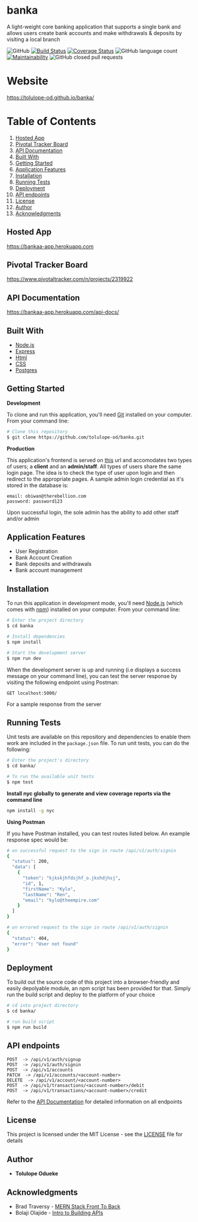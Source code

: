 # banka

A light-weight core banking application that supports a single bank and allows users create bank accounts and make withdrawals &amp; deposits by visiting a local branch

![GitHub](https://img.shields.io/github/license/tolulope-od/banka.svg?style=plastic)
[![Build Status](https://travis-ci.org/tolulope-od/banka.svg?branch=develop)](https://travis-ci.org/tolulope-od/banka)
[![Coverage Status](https://coveralls.io/repos/github/tolulope-od/banka/badge.svg?branch=develop)](https://coveralls.io/github/tolulope-od/banka?branch=develop)
![GitHub language count](https://img.shields.io/github/languages/count/tolulope-od/banka.svg)
[![Maintainability](https://api.codeclimate.com/v1/badges/fc4ec657a924070a7404/maintainability)](https://codeclimate.com/github/tolulope-od/banka/maintainability)
![GitHub closed pull requests](https://img.shields.io/github/issues-pr-closed/tolulope-od/banka.svg)

# Website

https://tolulope-od.github.io/banka/

# Table of Contents

1. <a href="#hosted-app">Hosted App</a>
2. <a href="#pivotal-tracker-board">Pivotal Tracker Board</a>
3. <a href="#api-documentation">API Documentation</a>
4. <a href="#built-with">Built With</a>
5. <a href="#getting-started">Getting Started</a>
6. <a href="#application-features">Application Features</a>
7. <a href="#installation">Installation</a>
8. <a href="#running-tests">Running Tests</a>
9. <a href="#deployment">Deployment</a>
10. <a href="#api-endpoints">API endpoints</a>
11. <a href="#license">License</a>
12. <a href="#author">Author</a>
13. <a href="#acknowledgments">Acknowledgments</a>

## Hosted App

https://bankaa-app.herokuapp.com

## Pivotal Tracker Board

https://www.pivotaltracker.com/n/projects/2319922

## API Documentation

https://bankaa-app.herokuapp.com/api-docs/

## Built With

- [Node.js](https://nodejs.org/)
- [Express](https://expressjs.com/)
- [Html]()
- [CSS]()
- [Postgres](https://www.postgresql.org/)

## Getting Started

**Development**

To clone and run this application, you'll need [Git](https://git-scm.com) installed on your computer. From your command line:

```bash
# Clone this repository
$ git clone https://github.com/tolulope-od/banka.git
```

**Production**

This application's frontend is served on [this](https://tolulope-od.github.io/banka/) url and accomodates two types of users; a **client** and an **admin/staff**. All types of users share the same login page. The idea is to check the type of user upon login and then redirect to the appropriate pages. A sample admin login credential as it's stored in the database is:

```gherkin
email: obiwan@therebellion.com
password: password123
```

Upon successful login, the sole admin has the ability to add other staff and/or admin

## Application Features

- User Registration
- Bank Account Creation
- Bank deposits and withdrawals
- Bank account management

## Installation

To run this application in development mode, you'll need [Node.js](https://nodejs.org/en/download/) (which comes with [npm](http://npmjs.com)) installed on your computer. From your command line:

```bash
# Enter the project directory
$ cd banka

# Install dependencies
$ npm install

# Start the development server
$ npm run dev

```

When the development server is up and running (i.e displays a success message on your command line), you can test the server response by visiting the following endpoint using Postman:

`GET localhost:5000/`

For a sample response from the server

## Running Tests

Unit tests are available on this repository and dependencies to enable them work are included in the `package.json` file. To run unit tests, you can do the following:

```bash
# Enter the project's directory
$ cd banka/

# To run the available unit tests
$ npm test
```

**Install nyc globally to generate and view coverage reports via the command line**

```bash
npm install -g nyc
```

**Using Postman**

If you have Postman installed, you can test routes listed below. An example response spec would be:

```bash
# on successful request to the sign in route /api/v1/auth/signin
{
  "status": 200,
  "data": [
    {
      "token": "kjkskjhfdsjhf_o.jkshdjhsj",
      "id", 1,
      "firstName": "Kylo",
      "lastName": "Ren",
      "email": "kylo@theempire.com"
    }
  ]
}
```

```bash
# on errored request to the sign in route /api/v1/auth/signin
{
  "status": 404,
  "error": "User not found"
}
```

## Deployment

To build out the source code of this project into a browser-friendly and easily depolyable module, an npm script has been provided for that. Simply run the build script and deploy to the platform of your choice

```bash
# cd into project directory
$ cd banka/

# run build script
$ npm run build
```

## API endpoints

```
POST  -> /api/v1/auth/signup
POST  -> /api/v1/auth/signin
POST  -> /api/v1/accounts
PATCH  -> /api/v1/accounts/<account-number>
DELETE  -> /api/v1/account/<account-number>
POST  -> /api/v1/transactions/<account-number>/debit
POST  -> /api/v1/transactions/<account-number>/credit
```

Refer to the [API Documentation](https://bankaa-app.herokuapp.com/api-docs/) for detailed information on all endpoints

## License

This project is licensed under the MIT License - see the [LICENSE](LICENSE) file for details

## Author

- **Tolulope Odueke**

## Acknowledgments

- Brad Traversy - [MERN Stack Front To Back](https://www.udemy.com/mern-stack-front-to-back/)
- Bolaji Olajide - [Intro to Building APIs](https://www.youtube.com/watch?v=WLIqvJzD9DE)
